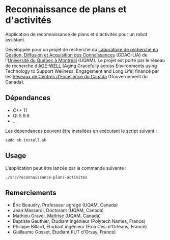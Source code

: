 # Reconnaissance de plans et d'activités

Application de reconnaissance de plans et d'activités pour un robot assistant.

Développée pour un projet de recherche du [Laboratoire de recherche en Gestion, Diffusion et Acquisition des Connaissances](http://gdac.uqam.ca/) (GDAC-LIA) de l'[Université du Québec à Montréal](https://uqam.ca/) (UQAM). Le projet est porté par le réseau de recherche d'[AGE-WELL](http://agewell-nce.ca/) (Aging Gracefully across Environments using Technology to Support Wellness, Engagement and Long Life) financé par les [Réseaux de Centres d'Excellence du Canada](http://www.nce-rce.gc.ca/) (Gouvernement du Canada).


## Dépendances

   * C++ 11
   * Qt 5.9.6
   * ...

Les dépendances peuvent être installées en exécutant le script suivant :

```
sudo sh install.sh
```


## Usage

L'application peut être lancée par la commande suivante :

```
./src/reconnaissance-plans-activites
```


## Remerciements

   * Éric Beaudry, Professeur agrégé (UQAM, Canada)
   * Jean Massardi, Doctorant (UQAM, Canada)
   * Mathieu Gravel, Maîtrise (UQAM, Canada)
   * Baptiste Gauthier, Étudiant ingénieur (Polytech Nantes, France)
   * Philippe Billard, Étudiant ingénieur (Exia Cesi d'Orléans, France)
   * Guillaume Gosset, Étudiant (IUT d'Orsay, France)
